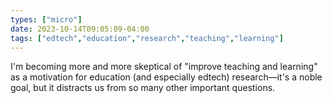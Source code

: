 ```yaml
---
types: ["micro"]
date: 2023-10-14T09:05:09-04:00
tags: ["edtech","education","research","teaching","learning"]
---
```

I'm becoming more and more skeptical of "improve teaching and learning" as a motivation for education (and especially edtech) research—it's a noble goal, but it distracts us from so many other important questions.
